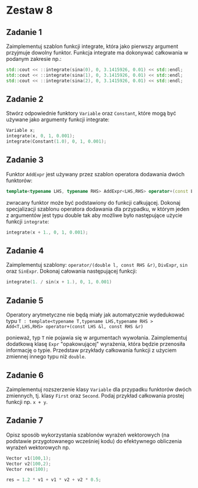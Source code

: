# Zestaw 8

## Zadanie 1

Zaimplementuj szablon funkcji integrate, która jako pierwszy argument przyjmuje dowolny funktor. Funkcja integrate ma dokonywać całkowania w podanym zakresie np.:

```cpp
std::cout << ::integrate(sina(0), 0, 3.1415926, 0.01) << std::endl;
std::cout << ::integrate(sina(1), 0, 3.1415926, 0.01) << std::endl;
std::cout << ::integrate(sina(2), 0, 3.1415926, 0.01) << std::endl;
```

## Zadanie 2

Stwórz odpowiednie funktory `Variable` oraz `Constant`, które mogą być używane jako argumenty funkcji integrate:

```cpp
Variable x;
integrate(x, 0, 1, 0.001);
integrate(Constant(1.0), 0, 1, 0.001);
```

## Zadanie 3

Funktor `AddExpr` jest używany przez szablon operatora dodawania dwóch funktorów:

```cpp
template<typename LHS, typename RHS> AddExpr<LHS,RHS> operator+(const LHS &l, const RHS &r)
```

zwracany funktor może być podstawiony do funkcji całkującej. Dokonaj specjalizacji szablonu operatora dodawania dla przypadku, w którym jeden z argumentów jest typu double tak aby możliwe było następujące użycie funkcji `integrate`:

```cpp
integrate(x + 1., 0, 1, 0.001);
```

## Zadanie 4

Zaimplementuj szablony: `operator/(double l, const RHS &r)`, `DivExpr`, `sin` oraz `SinExpr`. Dokonaj całowania następującej funkcji:

```cpp
integrate(1. / sin(x + 1.), 0, 1, 0.001)
```

## Zadanie 5

Operatory arytmetyczne nie będą miały jak automatycznie wydedukować typu `T : template<typename T,typename LHS,typename RHS > Add<T,LHS,RHS> operator+(const LHS &l, const RHS &r)`

ponieważ, typ `T` nie pojawia się w argumentach wywołania. Zaimplementuj dodatkową klasę `Expr` "opakowującej" wyrażenia, która będzie przenosiła informację o typie. Przedstaw przykłady całkowania funkcji z użyciem zmiennej innego typu niż `double`.

## Zadanie 6

Zaimplementuj rozszerzenie klasy `Variable` dla przypadku funktorów dwóch zmiennych, tj. klasy `First` oraz `Second`. Podaj przykład całkowania prostej funkcji np. `x + y`.

## Zadanie 7

Opisz sposób wykorzystania szablonów wyrażeń wektorowych (na podstawie przygotowanego wcześniej kodu) do efektywnego obliczenia wyrażeń wektorowych np.

```cpp
Vector v1(100,1);
Vector v2(100,2);
Vector res(100);

res = 1.2 * v1 + v1 * v2 + v2 * 0.5;
```
